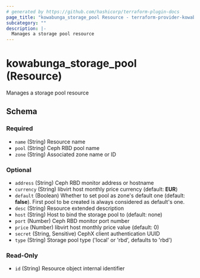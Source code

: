 ```yaml
---
# generated by https://github.com/hashicorp/terraform-plugin-docs
page_title: "kowabunga_storage_pool Resource - terraform-provider-kowabunga"
subcategory: ""
description: |-
  Manages a storage pool resource
---
```


# kowabunga_storage_pool (Resource)

Manages a storage pool resource



<!-- schema generated by tfplugindocs -->
## Schema

### Required

- `name` (String) Resource name
- `pool` (String) Ceph RBD pool name
- `zone` (String) Associated zone name or ID

### Optional

- `address` (String) Ceph RBD monitor address or hostname
- `currency` (String) libvirt host monthly price currency (default: **EUR**)
- `default` (Boolean) Whether to set pool as zone's default one (default: **false**). First pool to be created is always considered as default's one.
- `desc` (String) Resource extended description
- `host` (String) Host to bind the storage pool to (default: none)
- `port` (Number) Ceph RBD monitor port number
- `price` (Number) libvirt host monthly price value (default: 0)
- `secret` (String, Sensitive) CephX client authentication UUID
- `type` (String) Storage pool type ('local' or 'rbd', defaults to 'rbd')

### Read-Only

- `id` (String) Resource object internal identifier


